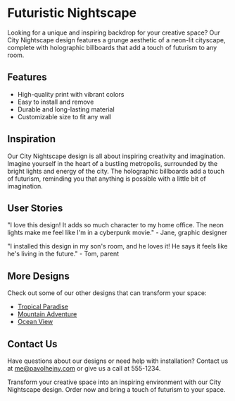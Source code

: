 <!--font:Great Vibes-->

# Futuristic Nightscape

<!--font:Barlow Condensed-->

Looking for a unique and inspiring backdrop for your creative space? Our City Nightscape design features a grunge aesthetic of a neon-lit cityscape, complete with holographic billboards that add a touch of futurism to any room.

## Features

-   High-quality print with vibrant colors
-   Easy to install and remove
-   Durable and long-lasting material
-   Customizable size to fit any wall

## Inspiration

Our City Nightscape design is all about inspiring creativity and imagination. Imagine yourself in the heart of a bustling metropolis, surrounded by the bright lights and energy of the city. The holographic billboards add a touch of futurism, reminding you that anything is possible with a little bit of imagination.

## User Stories

"I love this design! It adds so much character to my home office. The neon lights make me feel like I'm in a cyberpunk movie." - Jane, graphic designer

"I installed this design in my son's room, and he loves it! He says it feels like he's living in the future." - Tom, parent

## More Designs

Check out some of our other designs that can transform your space:

-   [Tropical Paradise](#)
-   [Mountain Adventure](#)
-   [Ocean View](#)

## Contact Us

Have questions about our designs or need help with installation? Contact us at me@pavolhejny.com or give us a call at 555-1234.

Transform your creative space into an inspiring environment with our City Nightscape design. Order now and bring a touch of futurism to your space.

<!--

Write me content for website with wallpaper which alt text is:

"An urban-inspired wallpaper with a grunge aesthetic, featuring a neon-lit cityscape with futuristic elements such as holographic billboards."

The name/title of the page should not be 1:1 copy of the alt text but rather a real content of the website which is using this wallpaper.

- Use markdown format
- Start with heading
- Heading should be short and concise
- The content should look like a real website
- The website should not be about the wallpaper, wallpaper is just a related background
- Heading should be contain work "wallpaper" or "background"
- Include real sections like references, contact, user stories, etc. use things relevant to the page purpose.
- Feel free to use structure like headings, bullets, numbering, blockquotes, paragraphs, horizontal lines, etc.
- You can use formatting like bold or _italic_
- You can include UTF-8 emojis
- Links should be only #hash anchors (and you can refer to the document itself)
- Do not include images


---


# Futuristic City Nightscape Wallpaper for Your Creative Space

Transform your workspace with our urban-inspired wallpaper featuring a grunge aesthetic of a neon-lit cityscape. This wallpaper is perfect for those who want to add a touch of futuristic elements such as holographic billboards to their creative space.

## Features

- High-quality print with vibrant colors
- Easy to install and remove
- Durable and long-lasting material
- Customizable size to fit any wall

## Inspiration

Our wallpaper is designed to inspire creativity and imagination. Imagine yourself in a bustling metropolis, surrounded by the bright lights and energy of the city. The holographic billboards add a touch of futurism, reminding you that anything is possible with a little bit of imagination.

## User Stories

"I love this wallpaper! It adds so much character to my home office. The neon lights make me feel like I'm in a cyberpunk movie." - Jane, graphic designer

"I installed this wallpaper in my son's room, and he loves it! He says it feels like he's living in the future." - Tom, parent

## References

Check out some of our other wallpapers:

- [Tropical Paradise](#)
- [Mountain Adventure](#)
- [Ocean View](#)

## Contact Us

Have questions about our wallpaper or need help with installation? Contact us at me@pavolhejny.com or give us a call at 555-1234.

Add a touch of futurism to your creative space with our city nightscape wallpaper. Order now and transform your workspace into an inspiring environment.


---


Heading should not include word "wallpaper". The website should not be about the wallpaper itself, wallpaper is just a related background, rewrite whole content.


---


# City Nightscape: A Futuristic Backdrop for Your Creative Space

Looking for a unique and inspiring backdrop for your creative space? Our City Nightscape design features a grunge aesthetic of a neon-lit cityscape, complete with holographic billboards that add a touch of futurism to any room.

## Features

- High-quality print with vibrant colors
- Easy to install and remove
- Durable and long-lasting material
- Customizable size to fit any wall

## Inspiration

Our City Nightscape design is all about inspiring creativity and imagination. Imagine yourself in the heart of a bustling metropolis, surrounded by the bright lights and energy of the city. The holographic billboards add a touch of futurism, reminding you that anything is possible with a little bit of imagination.

## User Stories

"I love this design! It adds so much character to my home office. The neon lights make me feel like I'm in a cyberpunk movie." - Jane, graphic designer

"I installed this design in my son's room, and he loves it! He says it feels like he's living in the future." - Tom, parent

## More Designs

Check out some of our other designs that can transform your space:

- [Tropical Paradise](#)
- [Mountain Adventure](#)
- [Ocean View](#)

## Contact Us

Have questions about our designs or need help with installation? Contact us at me@pavolhejny.com or give us a call at 555-1234.

Transform your creative space into an inspiring environment with our City Nightscape design. Order now and bring a touch of futurism to your space.

-->
